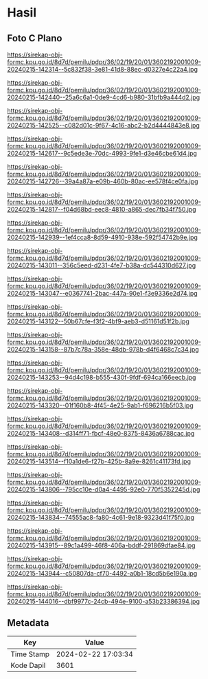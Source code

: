 # Hasil

## Foto C Plano

https://sirekap-obj-formc.kpu.go.id/8d7d/pemilu/pdpr/36/02/19/20/01/3602192001009-20240215-142314--5c832f38-3e81-41d8-88ec-d0327e4c22a4.jpg

https://sirekap-obj-formc.kpu.go.id/8d7d/pemilu/pdpr/36/02/19/20/01/3602192001009-20240215-142440--25a6c6a1-0de9-4cd6-b980-31bfb9a444d2.jpg

https://sirekap-obj-formc.kpu.go.id/8d7d/pemilu/pdpr/36/02/19/20/01/3602192001009-20240215-142525--c082d01c-9f67-4c16-abc2-b2d4444843e8.jpg

https://sirekap-obj-formc.kpu.go.id/8d7d/pemilu/pdpr/36/02/19/20/01/3602192001009-20240215-142617--9c5ede3e-70dc-4993-9fe1-d3e46cbe61d4.jpg

https://sirekap-obj-formc.kpu.go.id/8d7d/pemilu/pdpr/36/02/19/20/01/3602192001009-20240215-142726--39a4a87a-e09b-460b-80ac-ee578f4ce0fa.jpg

https://sirekap-obj-formc.kpu.go.id/8d7d/pemilu/pdpr/36/02/19/20/01/3602192001009-20240215-142817--f04d68bd-eec8-4810-a865-dec7fb34f750.jpg

https://sirekap-obj-formc.kpu.go.id/8d7d/pemilu/pdpr/36/02/19/20/01/3602192001009-20240215-142939--1ef4cca8-8d59-4910-938e-592f54742b9e.jpg

https://sirekap-obj-formc.kpu.go.id/8d7d/pemilu/pdpr/36/02/19/20/01/3602192001009-20240215-143011--356c5eed-d231-4fe7-b38a-dc544310d627.jpg

https://sirekap-obj-formc.kpu.go.id/8d7d/pemilu/pdpr/36/02/19/20/01/3602192001009-20240215-143047--e0367741-2bac-447a-90e1-f3e9336e2d74.jpg

https://sirekap-obj-formc.kpu.go.id/8d7d/pemilu/pdpr/36/02/19/20/01/3602192001009-20240215-143122--50b67cfe-f3f2-4bf9-aeb3-d51161d51f2b.jpg

https://sirekap-obj-formc.kpu.go.id/8d7d/pemilu/pdpr/36/02/19/20/01/3602192001009-20240215-143158--87b7c78a-358e-48db-978b-d4f6468c7c34.jpg

https://sirekap-obj-formc.kpu.go.id/8d7d/pemilu/pdpr/36/02/19/20/01/3602192001009-20240215-143253--94d4c198-b555-430f-9fdf-694ca166eecb.jpg

https://sirekap-obj-formc.kpu.go.id/8d7d/pemilu/pdpr/36/02/19/20/01/3602192001009-20240215-143320--01f160b8-4f45-4e25-9ab1-f696216b5f03.jpg

https://sirekap-obj-formc.kpu.go.id/8d7d/pemilu/pdpr/36/02/19/20/01/3602192001009-20240215-143408--d314ff71-fbcf-48e0-8375-8436a6788cac.jpg

https://sirekap-obj-formc.kpu.go.id/8d7d/pemilu/pdpr/36/02/19/20/01/3602192001009-20240215-143514--f10a1de6-f27b-425b-8a9e-8261c41173fd.jpg

https://sirekap-obj-formc.kpu.go.id/8d7d/pemilu/pdpr/36/02/19/20/01/3602192001009-20240215-143806--795cc10e-d0a4-4495-92e0-770f5352245d.jpg

https://sirekap-obj-formc.kpu.go.id/8d7d/pemilu/pdpr/36/02/19/20/01/3602192001009-20240215-143834--74555ac8-fa80-4c61-9e18-9323d41f75f0.jpg

https://sirekap-obj-formc.kpu.go.id/8d7d/pemilu/pdpr/36/02/19/20/01/3602192001009-20240215-143915--89c1a499-46f8-406a-bddf-291869dfae84.jpg

https://sirekap-obj-formc.kpu.go.id/8d7d/pemilu/pdpr/36/02/19/20/01/3602192001009-20240215-143944--c50807da-cf70-4492-a0b1-18cd5b6e190a.jpg

https://sirekap-obj-formc.kpu.go.id/8d7d/pemilu/pdpr/36/02/19/20/01/3602192001009-20240215-144016--dbf9977c-24cb-494e-9100-a53b23386394.jpg


## Metadata

| Key        | Value               |
| ---------- | ------------------- |
| Time Stamp | 2024-02-22 17:03:34 |
| Kode Dapil | 3601                |




